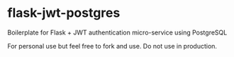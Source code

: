 # flask-jwt-postgres

Boilerplate for Flask + JWT authentication micro-service using PostgreSQL

For personal use but feel free to fork and use. Do not use in production.
